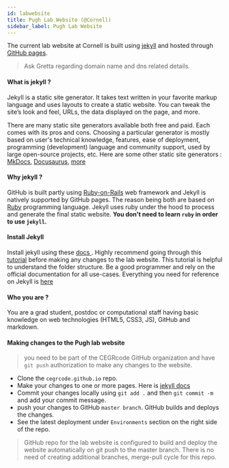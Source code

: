 ```yaml
---
id: labwebsite
title: Pugh Lab Website (@Cornell)
sidebar_label: Pugh Lab Website
---
```


The current lab website at Cornell is built using [jekyll](https://jekyllrb.com/) and hosted through [GitHub pages](https://pages.github.com/).

> Ask Gretta regarding domain name and dns related details.

#### What is jekyll ?

Jekyll is a static site generator. It takes text written in your favorite markup language and uses layouts to create a static website. You can tweak the site’s look and feel, URLs, the data displayed on the page, and more.

There are many static site generators available both free and paid. Each comes with its pros and cons. Choosing a particular generator is mostly based on user's technical knowledge, features, ease of deployment, programming (development) language and community support, used by large open-source projects, etc. Here are some other static site generators : [MkDocs](https://www.mkdocs.org/), [Docusaurus](https://docusaurus.io/), [more](https://jamstack.org/generators/)

#### Why jekyll ?

GitHub is built partly using [Ruby-on-Rails](https://rubyonrails.org/) web framework and Jekyll is natively supported by GitHub pages. The reason being both are based on [Ruby](https://www.ruby-lang.org/en/) programming language. Jekyll uses ruby under the hood to process and generate the final static website. **You don't need to learn `ruby` in order to use `jekyll`.**

#### Install Jekyll

Install jekyll using these [docs ](https://jekyllrb.com/docs/installation/). Highly recommend going through this [tutorial](https://jekyllrb.com/docs/step-by-step/01-setup/) before making any changes to the lab website. This tutorial is helpful to understand the folder structure. Be a good programmer and rely on the official documentation for all use-cases. Everything you need for reference on Jekyll is [here](https://jekyllrb.com/docs/)

#### Who you are ?
You are a grad student, postdoc or computational staff having basic knowledge on web technologies (HTML5, CSS3, JS), GitHub and markdown.

#### Making changes to the Pugh lab website

> you need to be part of the CEGRcode GitHub organization and have `git push` authorization to make any changes to the website.

- Clone the `cegrcode.github.io` repo.
- Make your changes to one or more pages. Here is [jekyll docs](https://jekyllrb.com/docs/)
- Commit your changes locally using `git add .` and then `git commit -m ` and add your commit message.
- push your changes to GitHub `master branch`. GitHub builds and deploys the changes.
- See the latest deployment under `Environments` section on the right side of the repo.

> GitHub repo for the lab website is configured to build and deploy the website automatically on git push to the master branch. There is no need of creating additional branches, merge-pull cycle for this repo.
